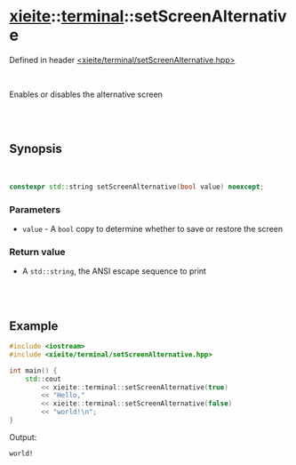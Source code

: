 # [xieite](../../README.md)::[terminal](../terminal.md)::setScreenAlternative
Defined in header [<xieite/terminal/setScreenAlternative.hpp>](../../include/xieite/terminal/setScreenAlternative.hpp)

<br/>

Enables or disables the alternative screen

<br/><br/>

## Synopsis

<br/>

```cpp
constexpr std::string setScreenAlternative(bool value) noexcept;
```
### Parameters
- `value` - A `bool` copy to determine whether to save or restore the screen
### Return value
- A `std::string`, the ANSI escape sequence to print

<br/><br/>

## Example
```cpp
#include <iostream>
#include <xieite/terminal/setScreenAlternative.hpp>

int main() {
	std::cout
		<< xieite::terminal::setScreenAlternative(true)
		<< "Hello,"
		<< xieite::terminal::setScreenAlternative(false)
		<< "world!\n";
}
```
Output:
```
world!
```
